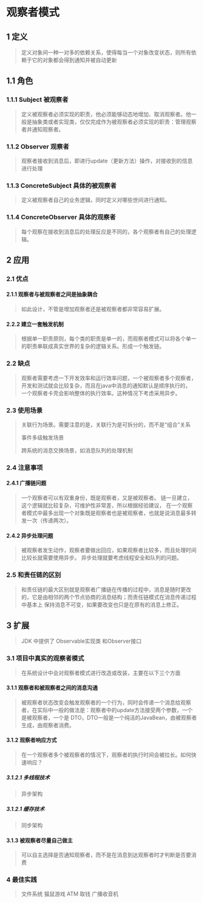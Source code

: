 # 观察者模式
## 1 定义
> 定义对象间一种一对多的依赖关系，使得每当一个对象改变状态，则所有依赖于它的对象都会得到通知并被自动更新
## 1.1 角色
### 1.1.1 Subject 被观察者
> 定义被观察者必须实现的职责，他必须能够动态地增加、取消观察者。他一般是抽象类或者实现类，仅仅完成作为被观察者必须实现的职责：管理观察者并通知观察者。
### 1.1.2 Observer 观察者
> 观察者接收到消息后，即进行update（更新方法）操作，对接收到的信息进行处理
### 1.1.3 ConcreteSubject 具体的被观察者
> 定义被观察者自己的业务逻辑，同时定义对哪些世间进行通知。
### 1.1.4 ConcreteObserver 具体的观察者
> 每个观察在接收到消息后的处理反应是不同的，各个观察者有自己的处理逻辑。
## 2 应用
### 2.1 优点
#### 2.1.1 观察者与被观察者之间是抽象耦合
> 如此设计，不管是增加观察者还是被观察者都非常容易扩展。
#### 2.2.2 建立一套触发机制
> 根据单一职责原则，每个类的职责是单一的，而观察者模式可以将各个单一的职责串联成真实世界的复杂的逻辑关系。形成一个触发链。
### 2.2 缺点
> 观察者需要考虑一下开发效率和运行效率问题，一个被观察者多个观察者，开发和测试就会比较复杂，而且在java中消息的通知默认是顺序执行的，
> 一个观察者卡壳会影响整体的执行效率。这种情况下考虑采用异步。
### 2.3 使用场景
> 关联行为场景。需要注意的是，关联行为是可拆分的，而不是“组合”关系
> 
> 事件多级触发场景
> 
> 跨系统的消息交换场景，如消息队列的处理机制
### 2.4 注意事项
#### 2.4.1 广播链问题
> 一个观察者可以有双重身份，既是观察者，又是被观察者。 链一旦建立，这个逻辑就比较复杂，可维护性非常差，所以根据经验建议，
> 在一个观察者模式中最多出现一个对象既是观察者也是被观察者，也就是说消息最多转发一次（传递两次）。
#### 2.4.2 异步处理问题
> 被观察者发生动作，观察者要做出回应，如果观察者比较多，而且处理时间比较长就需要使用异步。
> 异步处理就要考虑线程安全和队列的问题。
### 2.5 和责任链的区别
> 和责任链的最大区别就是观察者广播链在传播的过程中，消息是随时更改的，它是由相邻的两个节点协商的消息结构；而责任链模式在消息传递过程中基本上
> 保持消息不可变，如果要改变也只是在原有的消息上修正。
## 3 扩展
> JDK 中提供了 Observable实现类 和Observer接口
### 3.1 项目中真实的观察者模式
> 在系统设计中会对观察者模式进行改造或改装，主要在以下三个方面
#### 3.1.1 观察者和被观察者之间的消息沟通
> 被观察者状态改变会触发观察者的一个行为，同时会传递一个消息给观察者，在实际中一般的做法是：观察者中的update方法接受两个参数，一个是被观察者，一个是
> DTO，DTO一般是一个纯洁的JavaBean，由被观察者生成，由观察者消费。
#### 3.1.2 观察者响应方式
> 在一个观察者多个被观察者的情况下，观察者的执行时间会被拉长。如何快速响应？
##### 3.1.2.1 多线程技术
> 异步架构
##### 3.1.2.1 缓存技术
> 同步架构
#### 3.1.3 被观察者尽量自己做主
> 可以自主选择是否通知观察者，而不是在消息到达观察者时才判断是否要消费
### 4 最佳实践
> 文件系统  猫鼠游戏  ATM 取钱  广播收音机
